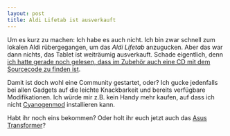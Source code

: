 ```yaml
---
layout: post
title: Aldi Lifetab ist ausverkauft
---
```

Um es kurz zu machen: Ich habe es auch nicht. Ich bin zwar schnell zum
lokalen Aldi rübergegangen, um das *Aldi Lifetab* anzugucken.
Aber das war dann nichts, das Tablet ist weiträumig ausverkauft.
Schade eigentlich, denn [ich hatte gerade noch gelesen, dass im Zubehör
auch eine CD mit dem Sourcecode zu finden ist][2].

<script type="text/javascript"><!--
google_ad_client = "ca-pub-1325997557962631";
/* blog.kopis.de */
google_ad_slot = "5306287908";
google_ad_width = 234;
google_ad_height = 60;
//-->
</script>
<script type="text/javascript"
src="http://pagead2.googlesyndication.com/pagead/show_ads.js">
</script>

Damit ist doch wohl eine Community gestartet, oder? Ich gucke jedenfalls
bei allen Gadgets auf die leichte Knackbarkeit und bereits verfügbare
Modifikationen. Ich würde mir z.B. kein Handy mehr kaufen, auf dass ich
nicht [Cyanogenmod][0] installieren kann.

Habt ihr noch eins bekommen? Oder holt ihr euch jetzt auch das [Asus
Transformer][1]?

[0]: http://www.cyanogenmod.com/
[1]: http://www.amazon.de/gp/product/B004TR3VYC/kopisde-21
[2]: http://www.teltarif.de/aldi-tablet-medion-lifetab-p9514-test-unboxing/news/44886.html
